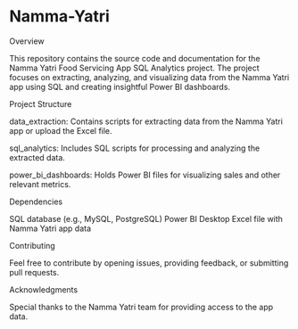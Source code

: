 # Namma-Yatri

Overview

This repository contains the source code and documentation for the Namma Yatri Food Servicing App SQL Analytics project. The project focuses on extracting, analyzing, and visualizing data from the Namma Yatri app using SQL and creating insightful Power BI dashboards.

Project Structure

data_extraction: Contains scripts for extracting data from the Namma Yatri app or upload the Excel file.

sql_analytics: Includes SQL scripts for processing and analyzing the extracted data.

power_bi_dashboards: Holds Power BI files for visualizing sales and other relevant metrics.

Dependencies

SQL database (e.g., MySQL, PostgreSQL)
Power BI Desktop
Excel file with Namma Yatri app data

Contributing

Feel free to contribute by opening issues, providing feedback, or submitting pull requests.

Acknowledgments

Special thanks to the Namma Yatri team for providing access to the app data.
